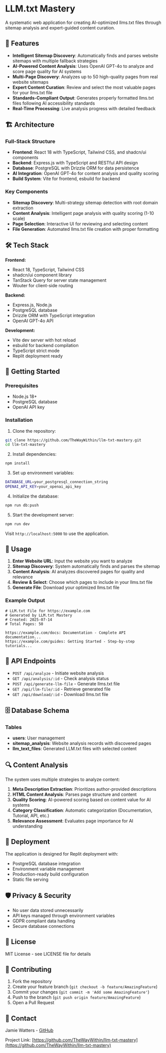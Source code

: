# LLM.txt Mastery

A systematic web application for creating AI-optimized llms.txt files through sitemap analysis and expert-guided content curation.

## 🚀 Features

- **Intelligent Sitemap Discovery**: Automatically finds and parses website sitemaps with multiple fallback strategies
- **AI-Powered Content Analysis**: Uses OpenAI GPT-4o to analyze and score page quality for AI systems
- **Multi-Page Discovery**: Analyzes up to 50 high-quality pages from real website sitemaps
- **Expert Content Curation**: Review and select the most valuable pages for your llms.txt file
- **Standards-Compliant Output**: Generates properly formatted llms.txt files following AI accessibility standards
- **Real-Time Processing**: Live analysis progress with detailed feedback

## 🏗️ Architecture

### Full-Stack Structure
- **Frontend**: React 18 with TypeScript, Tailwind CSS, and shadcn/ui components
- **Backend**: Express.js with TypeScript and RESTful API design
- **Database**: PostgreSQL with Drizzle ORM for data persistence
- **AI Integration**: OpenAI GPT-4o for content analysis and quality scoring
- **Build System**: Vite for frontend, esbuild for backend

### Key Components
- **Sitemap Discovery**: Multi-strategy sitemap detection with root domain extraction
- **Content Analysis**: Intelligent page analysis with quality scoring (1-10 scale)
- **Page Selection**: Interactive UI for reviewing and selecting content
- **File Generation**: Automated llms.txt file creation with proper formatting

## 🛠️ Tech Stack

**Frontend:**
- React 18, TypeScript, Tailwind CSS
- shadcn/ui component library
- TanStack Query for server state management
- Wouter for client-side routing

**Backend:**
- Express.js, Node.js
- PostgreSQL database
- Drizzle ORM with TypeScript integration
- OpenAI GPT-4o API

**Development:**
- Vite dev server with hot reload
- esbuild for backend compilation
- TypeScript strict mode
- Replit deployment ready

## 🚦 Getting Started

### Prerequisites
- Node.js 18+ 
- PostgreSQL database
- OpenAI API key

### Installation

1. Clone the repository:
```bash
git clone https://github.com/TheWayWithin/llm-txt-mastery.git
cd llm-txt-mastery
```

2. Install dependencies:
```bash
npm install
```

3. Set up environment variables:
```bash
DATABASE_URL=your_postgresql_connection_string
OPENAI_API_KEY=your_openai_api_key
```

4. Initialize the database:
```bash
npm run db:push
```

5. Start the development server:
```bash
npm run dev
```

Visit `http://localhost:5000` to use the application.

## 🎯 Usage

1. **Enter Website URL**: Input the website you want to analyze
2. **Sitemap Discovery**: System automatically finds and parses the sitemap
3. **Content Analysis**: AI analyzes discovered pages for quality and relevance
4. **Review & Select**: Choose which pages to include in your llms.txt file
5. **Generate File**: Download your optimized llms.txt file

### Example Output
```
# LLM.txt File for https://example.com
# Generated by LLM.txt Mastery  
# Created: 2025-07-14
# Total Pages: 50

https://example.com/docs: Documentation - Complete API documentation...
https://example.com/guides: Getting Started - Step-by-step tutorials...
```

## 📡 API Endpoints

- `POST /api/analyze` - Initiate website analysis
- `GET /api/analysis/:id` - Check analysis status
- `POST /api/generate-llm-file` - Generate llms.txt file
- `GET /api/llm-file/:id` - Retrieve generated file
- `GET /api/download/:id` - Download llms.txt file

## 🗄️ Database Schema

### Tables
- **users**: User management
- **sitemap_analysis**: Website analysis records with discovered pages
- **llm_text_files**: Generated LLM.txt files with selected content

## 🔍 Content Analysis

The system uses multiple strategies to analyze content:

1. **Meta Description Extraction**: Prioritizes author-provided descriptions
2. **HTML Content Analysis**: Parses page structure and content
3. **Quality Scoring**: AI-powered scoring based on content value for AI systems
4. **Category Classification**: Automatic categorization (Documentation, Tutorial, API, etc.)
5. **Relevance Assessment**: Evaluates page importance for AI understanding

## 🚀 Deployment

The application is designed for Replit deployment with:
- PostgreSQL database integration
- Environment variable management
- Production-ready build configuration
- Static file serving

## 🛡️ Privacy & Security

- No user data stored unnecessarily
- API keys managed through environment variables
- GDPR compliant data handling
- Secure database connections

## 📝 License

MIT License - see LICENSE file for details

## 🤝 Contributing

1. Fork the repository
2. Create your feature branch (`git checkout -b feature/AmazingFeature`)
3. Commit your changes (`git commit -m 'Add some AmazingFeature'`)
4. Push to the branch (`git push origin feature/AmazingFeature`)
5. Open a Pull Request

## 📧 Contact

Jamie Watters - [GitHub](https://github.com/TheWayWithin)

Project Link: [https://github.com/TheWayWithin/llm-txt-mastery](https://github.com/TheWayWithin/llm-txt-mastery)